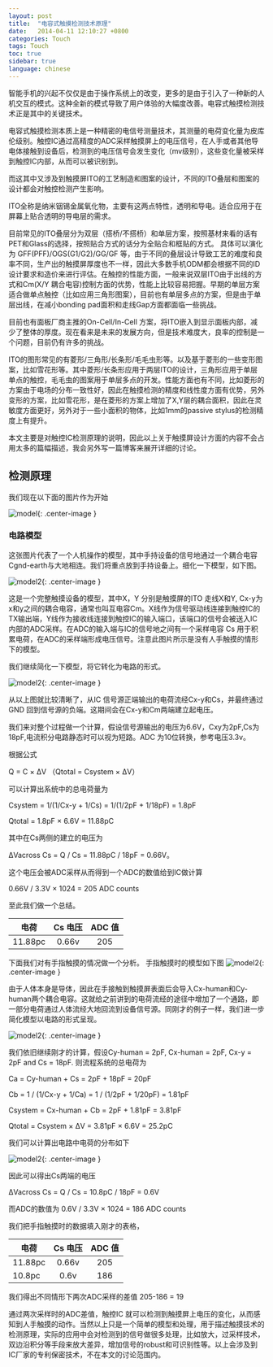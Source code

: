 ```yaml
---
layout: post
title:  "电容式触摸检测技术原理"
date:   2014-04-11 12:10:27 +0800
categories: Touch
tags: Touch
toc: true
sidebar: true
language: chinese
---
```

智能手机的兴起不仅仅是由于操作系统上的改变，更多的是由于引入了一种新的人机交互的模式。这种全新的模式导致了用户体验的大幅度改善。电容式触摸检测技术正是其中的关键技术。

电容式触摸检测本质上是一种精密的电信号测量技术，其测量的电荷变化量为皮库伦级别。触控IC通过高精度的ADC采样触摸屏上的电压信号，在人手或者其他导电体接触到设备后，检测到的电压信号会发生变化（mv级别），这些变化量被采样到触控IC内部，从而可以被识别到。

而这其中又涉及到触摸屏ITO的工艺制造和图案的设计，不同的ITO叠层和图案的设计都会对触控检测产生影响。

ITO全称是纳米铟锡金属氧化物，主要有这两点特性，透明和导电。适合应用于在屏幕上贴合透明的导电层的需求。

目前常见的ITO叠层分为双层（搭桥/不搭桥）和单层方案，按照基材来看的话有PET和Glass的选择，按照贴合方式的话分为全贴合和框贴的方式。
具体可以演化为 GFF(PFF)/OGS(G1/G2)/GG/GF 等，由于不同的叠层设计导致工艺的难度和良率不同，生产出的触摸屏厚度也不一样，因此大多数手机ODM都会根据不同的ID设计要求和造价来进行评估。在触控的性能方面，一般来说双层ITO由于出线的方式和Cm(X/Y 耦合电容)控制方面的优势，性能上比较容易把握。早期的单层方案适合做单点触控（比如应用三角形图案），目前也有单层多点的方案，但是由于单层出线，在减小bonding pad面积和走线Gap方面都面临一些挑战。

目前也有面板厂商主推的On-Cell/In-Cell 方案，将ITO嵌入到显示面板内部，减少了整体的厚度。现在看来是未来的发展方向，但是技术难度大，良率的控制是一个问题，目前仍有许多的挑战。

ITO的图形常见的有菱形/三角形/长条形/毛毛虫形等。以及基于菱形的一些变形图案，比如雪花形等。其中菱形/长条形应用于两层ITO的设计，三角形应用于单层单点的触控，毛毛虫的图案用于单层多点的开发。性能方面也有不同，比如菱形的方案由于电场的分布一致性好，因此在触摸检测的精度和线性度方面有优势，另外变形的方案，比如雪花形，是在菱形的方案上增加了X,Y层的耦合面积，因此在灵敏度方面更好，另外对于一些小面积的物体，比如1mm的passive stylus的检测精度上有提升。

本文主要是对触控IC检测原理的说明，因此以上关于触摸屏设计方面的内容不会占用太多的篇幅描述，我会另外写一篇博客来展开详细的讨论。

## 检测原理
我们现在以下面的图片作为开始<br>

![model]({{site.baseurl}}/assets/image/touch-princple-01.png){: .center-image }

### 电路模型
这张图片代表了一个人机操作的模型，其中手持设备的信号地通过一个耦合电容Cgnd-earth与大地相连。我们将重点放到手持设备上。细化一下模型，如下图。

![model2]({{site.baseurl}}/assets/image/touch-princple-02.png){: .center-image }

这是一个完整触摸设备的模型，其中X，Y 分别是触摸屏的ITO 走线X和Y, Cx-y为x和y之间的耦合电容，通常也叫互电容Cm。X线作为信号驱动线连接到触控IC的TX输出端，Y线作为接收线连接到触控IC的输入端口，该端口的信号会被送入IC内部的ADC采样。在ADC的输入端与IC的信号地之间有一个采样电容 Cs 用于积累电荷，在ADC的采样端形成电压信号。注意此图片所示是没有人手触摸的情形下的模型。

我们继续简化一下模型，将它转化为电路的形式。

![model2]({{site.baseurl}}/assets/image/touch-princple-03.png){: .center-image }


从以上图就比较清晰了，从IC 信号源正端输出的电荷流经Cx-y和Cs，并最终通过GND 回到信号源的负端。这期间会在Cx-y和Cm两端建立起电压。

我们来对整个过程做一个计算，假设信号源输出的电压为6.6V，Cxy为2pF,Cs为18pF,电流积分电路静态时可以视为短路。ADC 为10位转换，参考电压3.3v。

根据公式

Q = C × ΔV （Qtotal = Csystem × ΔV）

可以计算出系统中的总电荷量为 

Csystem = 1/(1/Cx-y + 1/Cs)  = 1/(1/2pF + 1/18pF) = 1.8pF

Qtotal = 1.8pF × 6.6V  = 11.88pC

其中在Cs两侧的建立的电压为 

ΔVacross Cs = Q / Cs = 11.88pC / 18pF = 0.66V。

这个电压会被ADC采样从而得到一个ADC的数值给到IC做计算

0.66V / 3.3V × 1024 = 205 ADC counts

至此我们做一个总结。

电荷|**Cs** 电压|**ADC** 值|
---|:---:|:---:|
11.88pc|0.66v|205|


下面我们对有手指触摸的情况做一个分析。
手指触摸时的模型如下图
![model2]({{site.baseurl}}/assets/image/touch-princple-04.png){: .center-image }

由于人体本身是导体，因此在手接触到触摸屏表面后会导入Cx-human和Cy-human两个耦合电容。这就给之前讲到的电荷流经的途径中增加了一个通路，即一部分电荷通过人体流经大地回流到设备信号源。同刚才的例子一样，我们进一步简化模型以电路的形式呈现。

![model2]({{site.baseurl}}/assets/image/touch-princple-05.png){: .center-image }

我们依旧继续刚才的计算，假设Cy-human = 2pF,  Cx-human = 2pF, Cx-y = 2pF and Cs = 18pF.
则流程系统的总电荷为 

Ca = Cy-human + Cs = 2pF + 18pF = 20pF	

Cb = 1 / (1/Cx-y + 1/Ca) = 1 / (1/2pF + 1/20pF) = 1.81pF

Csystem = Cx-human + Cb = 2pF + 1.81pF = 3.81pF

Qtotal = Csystem × ΔV = 3.81pF × 6.6V = 25.2pC

我们可以计算出电路中电荷的分布如下

![model2]({{site.baseurl}}/assets/image/touch-princple-06.png){: .center-image }

因此可以得出Cs两端的电压 

ΔVacross Cs = Q / Cs = 10.8pC / 18pF = 0.6V

而ADC的数值为 0.6V / 3.3V × 1024 = 186 ADC counts

我们把手指触摸时的数据填入刚才的表格，

电荷|**Cs** 电压|**ADC** 值|
---|:---:|:---:|
11.88pc|0.66v|205|
10.8pc|0.6v|186|

我们得出不同情形下两次ADC采样的差值 205-186 = 19

通过两次采样时的ADC差值，触控IC 就可以检测到触摸屏上电压的变化，从而感知到人手触摸的动作。当然以上只是一个简单的模型和处理，用于描述触摸技术的检测原理，实际的应用中会对检测到的信号做很多处理，比如放大，过采样技术，双边沿积分等手段来放大差异，增加信号的robust和可识别性等。以上会涉及到IC厂家的专利保密技术，不在本文的讨论范围内。